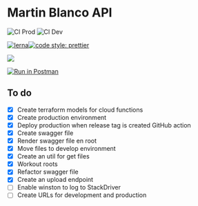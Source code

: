 # Martin Blanco API

![CI Prod](https://github.com/pataruco/martin-blanco/workflows/CI%20Prod/badge.svg)
![CI Dev](https://github.com/pataruco/martin-blanco/workflows/CI%20Dev/badge.svg)

[![lerna](https://img.shields.io/badge/maintained%20with-lerna-cc00ff.svg)](https://lerna.js.org/)[![code style: prettier](https://img.shields.io/badge/code_style-prettier-ff69b4.svg?style=flat-square)](https://github.com/prettier/prettier)

<img src="http://validator.swagger.io/validator?url=https://raw.githubusercontent.com/pataruco/martin-blanco/master/api/src/open-api/open-api-schema.json">

[![Run in Postman](https://run.pstmn.io/button.svg)](https://app.getpostman.com/run-collection/8f4d16a4b130529776a8)

## To do

- [x] Create terraform models for cloud functions
- [x] Create production environment
- [x] Deploy production when release tag is created GitHub action
- [x] Create swagger file
- [x] Render swagger file en root
- [x] Move files to develop environment
- [x] Create an util for get files
- [x] Workout roots
- [x] Refactor swagger file
- [x] Create an upload endpoint
- [ ] Enable winston to log to StackDriver
- [ ] Create URLs for development and production
